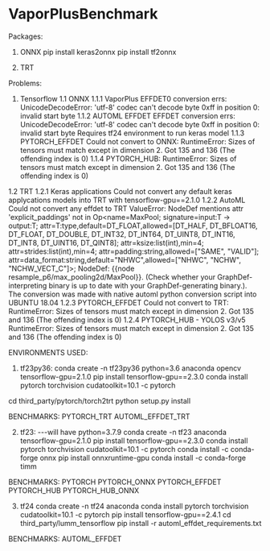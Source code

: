 # VaporPlusBenchmark

Packages:

1. ONNX
pip install keras2onnx
pip install tf2onnx

2. TRT

Problems:

1. Tensorflow
1.1 ONNX
1.1.1 VaporPlus
EFFDET0 conversion errs: UnicodeDecodeError: 'utf-8' codec can't decode byte 0xff in position 0: invalid start byte
1.1.2 AUTOML EFFDET
EFFDET conversion errs: UnicodeDecodeError: 'utf-8' codec can't decode byte 0xff in position 0: invalid start byte
Requires tf24 environment to run keras model
1.1.3 PYTORCH_EFFDET
Could not convert to ONNX: RuntimeError: Sizes of tensors must match except in dimension 2. Got 135 and 136 (The offending index is 0)
1.1.4 PYTORCH_HUB:
RuntimeError: Sizes of tensors must match except in dimension 2. Got 135 and 136 (The offending index is 0)


1.2 TRT
1.2.1 Keras applications
Could not convert any default keras applycations models into TRT with tensorflow-gpu==2.1.0
1.2.2 AutoML
Could not convert any effdet to TRT ValueError: NodeDef mentions attr 'explicit_paddings' not in Op<name=MaxPool; signature=input:T -> output:T; attr=T:type,default=DT_FLOAT,allowed=[DT_HALF, DT_BFLOAT16, DT_FLOAT, DT_DOUBLE, DT_INT32, DT_INT64, DT_UINT8, DT_INT16, DT_INT8, DT_UINT16, DT_QINT8]; attr=ksize:list(int),min=4; attr=strides:list(int),min=4; attr=padding:string,allowed=["SAME", "VALID"]; attr=data_format:string,default="NHWC",allowed=["NHWC", "NCHW", "NCHW_VECT_C"]>; NodeDef: {{node resample_p6/max_pooling2d/MaxPool}}. (Check whether your GraphDef-interpreting binary is up to date with your GraphDef-generating binary.).
The conversion was made with native automl python conversion script into UBUNTU 18.04
1.2.3 PYTORCH_EFFDET
Could not convert to TRT: RuntimeError: Sizes of tensors must match except in dimension 2. Got 135 and 136 (The offending index is 0)
1.2.4 PYTORCH_HUB - YOLOS v3/v5
RuntimeError: Sizes of tensors must match except in dimension 2. Got 135 and 136 (The offending index is 0)


ENVIRONMENTS USED:
1. tf23py36:
conda create -n tf23py36 python=3.6 anaconda opencv tensorflow-gpu=2.1.0
pip install tensorflow-gpu==2.3.0
conda install pytorch torchvision cudatoolkit=10.1 -c pytorch

cd third_party/pytorch/torch2trt
python setup.py install

BENCHMARKS:
PYTORCH_TRT
AUTOML_EFFDET_TRT

2. tf23: ---will have python=3.7.9
conda create -n tf23 anaconda tensorflow-gpu=2.1.0
pip install tensorflow-gpu==2.3.0
conda install pytorch torchvision cudatoolkit=10.1 -c pytorch
conda install -c conda-forge onnx
pip install onnxruntime-gpu
conda install -c conda-forge timm

BENCHMARKS:
PYTORCH
PYTORCH_ONNX
PYTORCH_EFFDET
PYTORCH_HUB
PYTORCH_HUB_ONNX

3. tf24
conda create -n tf24 anaconda
conda install pytorch torchvision cudatoolkit=10.1 -c pytorch
pip install tensorflow-gpu==2.4.1
cd third_party/lumm_tensorflow
pip install -r automl_effdet_requirements.txt

BENCHMARKS:
AUTOML_EFFDET


